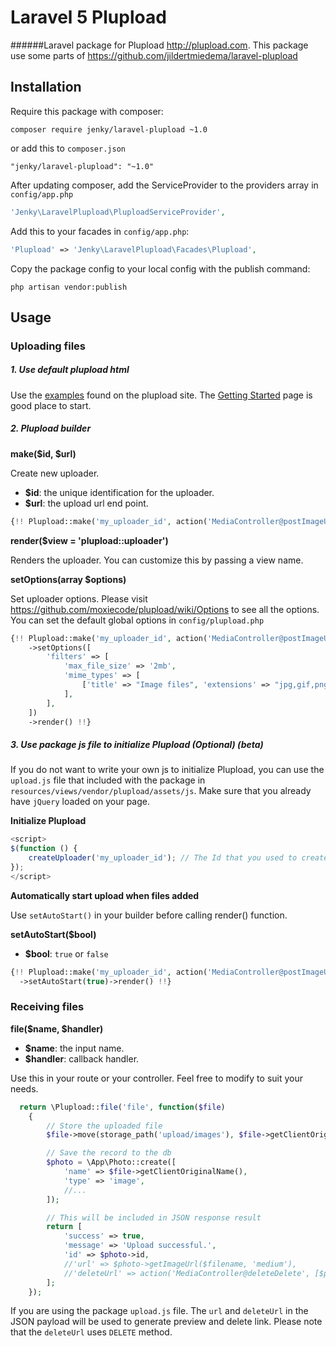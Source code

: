 # Laravel 5 Plupload

######Laravel package for Plupload http://plupload.com.
This package use some parts of https://github.com/jildertmiedema/laravel-plupload

## Installation
Require this package with composer:

```
composer require jenky/laravel-plupload ~1.0
```

or add this to `composer.json`

```
"jenky/laravel-plupload": "~1.0"
```

After updating composer, add the ServiceProvider to the providers array in `config/app.php`
```php
'Jenky\LaravelPlupload\PluploadServiceProvider',
```

Add this to your facades in `config/app.php`:

```php
'Plupload' => 'Jenky\LaravelPlupload\Facades\Plupload',
```

Copy the package config to your local config with the publish command:

```
php artisan vendor:publish
```


## Usage


### Uploading files
##### 1. Use default plupload html

Use the [examples](http://www.plupload.com/examples) found on the plupload site. The [Getting Started](http://plupload.com/docs/Getting-Started) page is good place to start.


##### 2. Plupload builder

**make($id, $url)**

Create new uploader.
* **$id**: the unique identification for the uploader.
* **$url**: the upload url end point.
```php
{!! Plupload::make('my_uploader_id', action('MediaController@postImageUpload'))->render() !!}
```

**render($view = 'plupload::uploader')**

Renders the uploader. You can customize this by passing a view name.

**setOptions(array $options)**

Set uploader options. Please visit https://github.com/moxiecode/plupload/wiki/Options to see all the options. You can set the default global options in `config/plupload.php`

```php
{!! Plupload::make('my_uploader_id', action('MediaController@postImageUpload'))
	->setOptions([
		'filters' => [
			'max_file_size' => '2mb',
			'mime_types' => [
				['title' => "Image files", 'extensions' => "jpg,gif,png"],
			],
		],
	])
	->render() !!}
```


##### 3. Use package js file to initialize Plupload (Optional) (beta)

If you do not want to write your own js to initialize Plupload, you can use the `upload.js` file that included with the package in `resources/views/vendor/plupload/assets/js`. Make sure that you already have `jQuery` loaded on your page.

**Initialize Plupload**

```js
<script>
$(function () {
	createUploader('my_uploader_id'); // The Id that you used to create with the builder
});
</script>
```

**Automatically start upload when files added**

Use `setAutoStart()` in your builder before calling render() function.

**setAutoStart($bool)**

* **$bool**: `true` or `false`

```php
{!! Plupload::make('my_uploader_id', action('MediaController@postImageUpload'))
  ->setAutoStart(true)->render() !!}
```


### Receiving files


**file($name, $handler)**
* **$name**: the input name.
* **$handler**: callback handler.

Use this in your route or your controller. Feel free to modify to suit your needs.

```php
  return \Plupload::file('file', function($file)
	{
		// Store the uploaded file
		$file->move(storage_path('upload/images'), $file->getClientOriginalName());

		// Save the record to the db
		$photo = \App\Photo::create([
			'name' => $file->getClientOriginalName(),
			'type' => 'image',
			//...
		]);

		// This will be included in JSON response result
		return [
			'success' => true,
			'message' => 'Upload successful.',
			'id' => $photo->id,
			//'url' => $photo->getImageUrl($filename, 'medium'),
			//'deleteUrl' => action('MediaController@deleteDelete', [$photo->id])
		];
	});
```

If you are using the package `upload.js` file. The `url` and `deleteUrl` in the JSON payload will be used to generate preview and delete link. Please note that the `deleteUrl` uses `DELETE` method.
